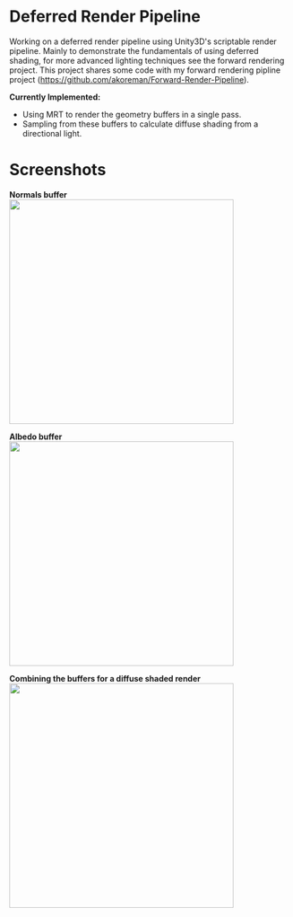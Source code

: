 # Deferred Render Pipeline

Working on a deferred render pipeline using Unity3D's scriptable render pipeline. Mainly to demonstrate the fundamentals of using deferred shading, for more advanced lighting techniques see the forward rendering project. This project shares some code with my forward rendering pipline project (https://github.com/akoreman/Forward-Render-Pipeline).

**Currently Implemented:**
- Using MRT to render the geometry buffers in a single pass.
- Sampling from these buffers to calculate diffuse shading from a directional light.

# Screenshots

**Normals buffer**  
<img src="https://raw.github.com/akoreman/Deferred-Render-Pipeline/main/images/GBufferNormals.png" width="400"> 

**Albedo buffer**  
<img src="https://raw.github.com/akoreman/Deferred-Render-Pipeline/main/images/GBufferAlbedo.png" width="400"> 

**Combining the buffers for a diffuse shaded render**  
<img src="https://raw.github.com/akoreman/Deferred-Render-Pipeline/main/images/DiffuseShaded.png" width="400"> 
